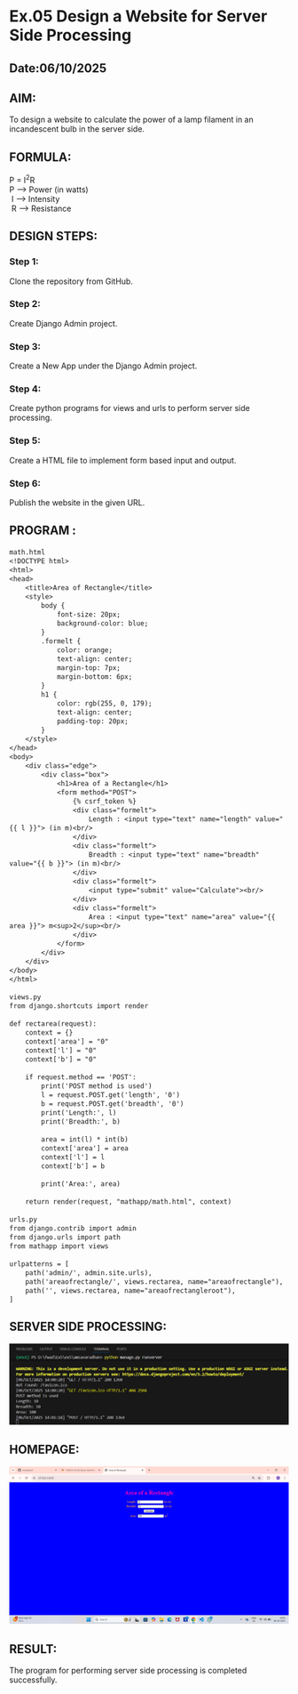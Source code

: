 # Ex.05 Design a Website for Server Side Processing
## Date:06/10/2025

## AIM:
 To design a website to calculate the power of a lamp filament in an incandescent bulb in the server side. 


## FORMULA:
P = I<sup>2</sup>R
<br> P --> Power (in watts)
<br> I --> Intensity
<br> R --> Resistance

## DESIGN STEPS:

### Step 1:
Clone the repository from GitHub.

### Step 2:
Create Django Admin project.

### Step 3:
Create a New App under the Django Admin project.

### Step 4:
Create python programs for views and urls to perform server side processing.

### Step 5:
Create a HTML file to implement form based input and output.

### Step 6:
Publish the website in the given URL.

## PROGRAM :
~~~
math.html
<!DOCTYPE html>
<html>
<head>
    <title>Area of Rectangle</title>
    <style>
        body {
            font-size: 20px;
            background-color: blue;
        }
        .formelt {
            color: orange;
            text-align: center;
            margin-top: 7px;
            margin-bottom: 6px;
        }
        h1 {
            color: rgb(255, 0, 179);
            text-align: center;
            padding-top: 20px;
        }
    </style>
</head>
<body>
    <div class="edge">
        <div class="box">
            <h1>Area of a Rectangle</h1>
            <form method="POST">
                {% csrf_token %}
                <div class="formelt">
                    Length : <input type="text" name="length" value="{{ l }}"> (in m)<br/>
                </div>
                <div class="formelt">
                    Breadth : <input type="text" name="breadth" value="{{ b }}"> (in m)<br/>
                </div>
                <div class="formelt">
                    <input type="submit" value="Calculate"><br/>
                </div>
                <div class="formelt">
                    Area : <input type="text" name="area" value="{{ area }}"> m<sup>2</sup><br/>
                </div>
            </form>
        </div>
    </div>
</body>
</html>

views.py
from django.shortcuts import render

def rectarea(request):
    context = {}
    context['area'] = "0"
    context['l'] = "0"
    context['b'] = "0"

    if request.method == 'POST':
        print('POST method is used')
        l = request.POST.get('length', '0')
        b = request.POST.get('breadth', '0')
        print('Length:', l)
        print('Breadth:', b)

        area = int(l) * int(b)
        context['area'] = area
        context['l'] = l
        context['b'] = b

        print('Area:', area)

    return render(request, "mathapp/math.html", context)

urls.py
from django.contrib import admin
from django.urls import path
from mathapp import views

urlpatterns = [
    path('admin/', admin.site.urls),
    path('areaofrectangle/', views.rectarea, name="areaofrectangle"),
    path('', views.rectarea, name="areaofrectangleroot"),
]
~~~


## SERVER SIDE PROCESSING:
![alt text](<amsavaradhan/mathapp/Screenshot 2025-10-06 140200.png>)

## HOMEPAGE:
![alt text](<amsavaradhan/mathapp/Screenshot 2025-10-06 140126.png>)

## RESULT:
The program for performing server side processing is completed successfully.
